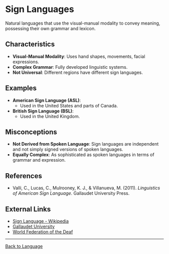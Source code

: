# Sign Languages

Natural languages that use the visual-manual modality to convey meaning, possessing their own grammar and lexicon.

## Characteristics

- **Visual-Manual Modality**: Uses hand shapes, movements, facial expressions.
- **Complex Grammar**: Fully developed linguistic systems.
- **Not Universal**: Different regions have different sign languages.

## Examples

- **American Sign Language (ASL)**:
  - Used in the United States and parts of Canada.
- **British Sign Language (BSL)**:
  - Used in the United Kingdom.

## Misconceptions

- **Not Derived from Spoken Language**: Sign languages are independent and not simply signed versions of spoken languages.
- **Equally Complex**: As sophisticated as spoken languages in terms of grammar and expression.

## References

- Valli, C., Lucas, C., Mulrooney, K. J., & Villanueva, M. (2011). *Linguistics of American Sign Language*. Gallaudet University Press.

## External Links

- [Sign Language - Wikipedia](https://en.wikipedia.org/wiki/Sign_language)
- [Gallaudet University](https://www.gallaudet.edu/)
- [World Federation of the Deaf](https://wfdeaf.org/)

---

[Back to Language](README.md)
